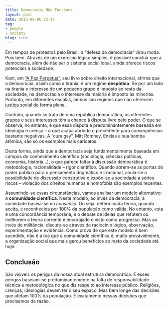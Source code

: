 ```yaml
---
title: Democracia Não Funciona
layout: post
date: 2013-08-06 22:48
tag:
- people
- society
blog: true
---
```


Em tempos de protestos pelo Brasil, a “defesa da democracia” virou moda. Pois bem. Através de um exercício lógico simples, é possível concluir que a democracia, além de não ser o sistema social ideal, ainda oferece riscos potenciais à sociedade.

Kant, em [“A Paz Perpétua”](http://amazon.com/dp/0915145472), seu livro sobre direito internacional, afirma que a democracia, assim como a tirania, é um regime **despótico**. Se por um lado na tirania o interesse de um pequeno grupo é imposto ao resto da sociedade, na democracia o interesse da maioria é imposto às minorias. Portanto, em diferentes escalas, ambos são regimes que não oferecem justiça social de forma plena.

Contudo, quando se trata de uma república democrática, os diferentes grupos e seus interesses têm a chance à disputa livre pelo poder. O que se observa, no entanto, é que essa disputa é predominantemente baseada em ideologia e crença – o que acaba abrindo o precedente para consequências bastante negativas. A “cura gay”, Mitt Romney, Enéias e sua bomba atômica, são só os exemplos mais caricatos.

Desta forma, ainda que a democracia seja fundamentalmente baseada em campos do conhecimento científico (sociologia, ciências políticas, economia, história…), o que parece faltar à discussão democrática é metodologia, racionalidade – rigor científico. Quando abrem-se as portas do poder público para o pensamento dogmático e irracional, anula-se a possibilidade de discussão construtiva e expõe-se a sociedade a sérios riscos – violação dos direitos humanos e homofobia são exemplos recentes.

Assumindo-se essas circunstâncias, vamos analisar um modelo alternativo: a **comunidade científica**. Neste modelo, ao invés da democracia, a sociedade baseia-se no *consenso*. Ou seja: determinada teoria, quando aceita, é reconhecida por 100% da população como válida. No entanto, esta é uma concordância temporária, e o debate de ideias que refutem ou melhorem a teoria corrente é encorajado e visto como progresso. Mas ao invés de militância, discute-se através de raciocínio lógico, observação, experimentação e evidência. Como prova de que este modelo é bem sucedido, não é a toa que a comunidade científica é, muito provavelmente, a organização social que mais gerou benefícios ao resto da sociedade até hoje.

## Conclusão

São visíveis os perigos da nossa atual estrutura democrática. E esses perigos baseiam-se predominantemente na falta de responsabilidade técnica e metodológica no que diz respeito ao interesse público. Religiões, crenças, ideologias devem ter o seu espaço. Mas bem longe das decisões que afetam 100% da população. É exatamente nessas decisões que precisamos de razão.

